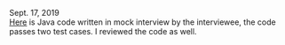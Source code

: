 Sept. 17, 2019<br>
[Here](https://gist.github.com/jianminchen/11b4ecf23ce1ba1094e3aa938631245b) is Java code written in mock interview by the interviewee, the code passes two test cases. I reviewed the code as well. 

